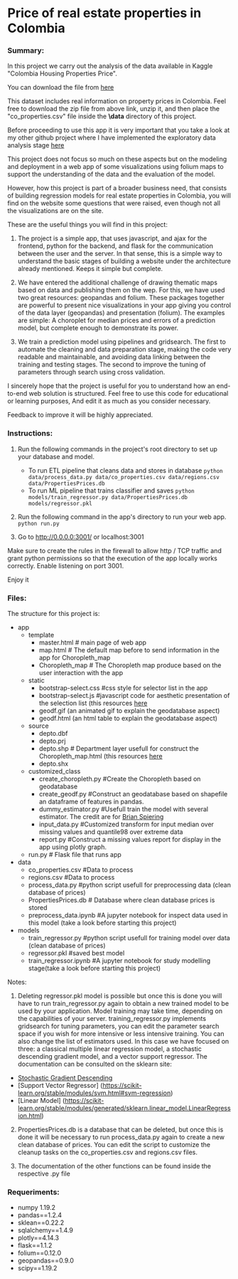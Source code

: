 # Price of real estate properties in Colombia

### Summary:

In this project we carry out the analysis of the data available in Kaggle "Colombia Housing Properties Price".

You can download the file from [here](https://www.kaggle.com/julianusugaortiz/colombia-housing-properties-price/download)

This dataset includes real information on property prices in Colombia. Feel free to download the zip file from above link, unzip it, and then place the "co_properties.csv" file inside the **\data** directory of this project.

Before proceeding to use this app it is very important that you take a look at my other github project where I have implemented the exploratory data analysis stage [here](https://github.com/HectorMontes10/Properties_price)

This project does not focus so much on these aspects but on the modeling and deployment in a web app of some visualizations using folium maps to support the understanding of the data and the evaluation of the model.

However, how this project is part of a broader business need, that consists of building regression models for real estate properties in Colombia, you will find on the website some questions that were raised, even though not all the visualizations are on the site.

These are the useful things you will find in this project:

1. The project is a simple app, that uses javascript, and ajax for the frontend, python for the backend, and flask for the communication between the user and the server. In that sense, this is a simple way to understand the basic stages of building a website under the architecture already mentioned. Keeps it simple but complete.

2. We have entered the additional challenge of drawing thematic maps based on data and publishing them on the wep. For this, we have used two great resources: geopandas and folium. These packages together are powerful to present nice visualizations in your app giving you control of the data layer (geopandas) and presentation (folium). The examples are simple: A choroplet for median prices and errors of a prediction model, but complete enough to demonstrate its power.

3. We train a prediction model using pipelines and gridsearch. The first to automate the cleaning and data preparation stage, making the code very readable and maintainable, and avoiding data linking between the training and testing stages. The second to improve the tuning of parameters through search using cross validation.

I sincerely hope that the project is useful for you to understand how an end-to-end web solution is structured. Feel free to use this code for educational or learning purposes, And edit it as much as you consider necessary.

Feedback to improve it will be highly appreciated. 

### Instructions:

1. Run the following commands in the project's root directory to set up your database and model.

    - To run ETL pipeline that cleans data and stores in database
        `python data/process_data.py data/co_properties.csv data/regions.csv data/PropertiesPrices.db`
    - To run ML pipeline that trains classifier and saves
        `python models/train_regressor.py data/PropertiesPrices.db models/regressor.pkl`

2. Run the following command in the app's directory to run your web app.
    `python run.py`

3. Go to http://0.0.0.0:3001/ or localhost:3001

Make sure to create the rules in the firewall to allow http / TCP traffic and grant python permissions so that the execution of the app locally works correctly. Enable listening on port 3001.

Enjoy it

### Files:

The structure for this project is:

- app
   - template
      - master.html  # main page of web app
      - map.html  # The default map before to send information in the app for Choropleth_map
      - Choropleth_map # The Choropleth map produce based on the user interaction with the app
   - static
      - bootstrap-select.css  #css style for selector list in the app
      - bootstrap-select.js  #javascript code for aesthetic presentation of the selection list (this resources [here](http://paulrose.com/bootstrap-select-sass/)
      - geodf.gif (an animated gif to explain the geodatabase aspect)
      - geodf.html (an html table to explain the geodatabase aspect)
   - source
      - depto.dbf
      - depto.prj
      - depto.shp  # Department layer usefull for construct the Choropleth_map.html (this resources [here](https://sites.google.com/site/seriescol/shapes)
      - depto.shx 
   - customized_class
      - create_choropleth.py  #Create the Choropleth based on geodatabase
      - create_geodf.py  #Construct an geodatabase based on shapefile an dataframe of features in pandas.
      - dummy_estimator.py  #Usefull train the model with several estimator. The credit are  for [Brian Spiering](https://stackoverflow.com/questions/38555650/try-multiple-estimator-in-one-grid-search)
      - input_data.py  #Customized transform for input median over missing values and quantile98 over extreme data
      - report.py  #Construct a missing values report for display in the app using plotly graph.     
   - run.py  # Flask file that runs app
- data
   - co_properties.csv  #Data to process 
   - regions.csv  #Data to process
   - process_data.py #python script usefull for preprocessing data (clean database of prices)
   - PropertiesPrices.db   # Database where clean database prices is stored
   - preprocess_data.ipynb  #A jupyter notebook for inspect data used in this model (take a look before starting this project)
- models
   - train_regressor.py  #python script usefull for training model over data (clean database of prices) 
   - regressor.pkl  #saved best model
   - train_regressor.ipynb  #A jupyter notebook for study modelling stage(take a look before starting this project)

Notes:

1. Deleting regressor.pkl model is possible but once this is done you will have to run train_regressor.py again to obtain a new trained model to be used by your application. Model training may take time, depending on the capabilities of your server. training_regressor.py implements gridsearch for tuning parameters, you can edit the parameter search space if you wish for more intensive or less intensive training. You can also change the list of estimators used. In this case we have focused on three: a classical multiple linear regression model, a stochastic descending gradient model, and a vector support regressor. The documentation can be consulted on the sklearn site:

- [Stochastic Gradient Descending](https://scikit-learn.org/stable/modules/sgd.html)
- [Support Vector Regressor] (https://scikit-learn.org/stable/modules/svm.html#svm-regression)
- [Linear Model] (https://scikit-learn.org/stable/modules/generated/sklearn.linear_model.LinearRegression.html)

2. PropertiesPrices.db is a database that can be deleted, but once this is done it will be necessary to run process_data.py again to create a new clean database of prices. You can edit the script to customize the cleanup tasks on the co_properties.csv and regions.csv files.

3. The documentation of the other functions can be found inside the respective .py file

### Requeriments:

- numpy 1.19.2
- pandas==1.2.4
- sklean==0.22.2
- sqlalchemy==1.4.9
- plotly==4.14.3
- flask==1.1.2
- folium==0.12.0
- geopandas==0.9.0
- scipy==1.19.2